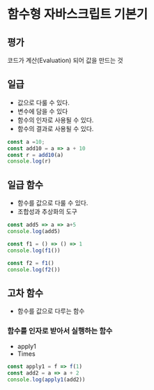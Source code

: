 # 함수형 자바스크립트 기본기



## 평가



코드가 계산(Evaluation) 되어 값을 만드는 것



## 일급



- 값으로 다룰 수 있다.
- 변수에 담을 수 있다
- 함수의 인자로 사용될 수 있다.
- 함수의 결과로 사용될 수 있다.



```javascript
const a =10;
const add10 = a => a + 10
const r = add10(a)
console.log(r)
```



## 일급 함수



- 함수를 값으로 다룰 수 있다.
- 조합성과 추상화의 도구



```javascript
const add5 => a => a+5
console.log(add5)

const f1 = () => () => 1
console.log(f1())

const f2 = f1()
console.log(f2())


```



## 고차 함수



- 함수를 값으로 다루는 함수



### 함수를 인자로 받아서 실행하는 함수

- apply1
- Times



```javascript
const apply1 = f => f(1)
const add2 = a => a + 2
console.log(apply1(add2))

```

